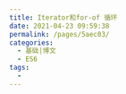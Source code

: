 ```yaml
---
title: Iterator和for-of 循环
date: 2021-04-23 09:59:38
permalink: /pages/5aec03/
categories:
  - 基础|博文
  - ES6
tags:
  - 
---
```

